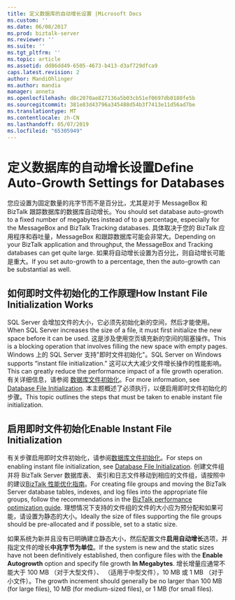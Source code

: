 ```yaml
---
title: 定义数据库的自动增长设置 |Microsoft Docs
ms.custom: ''
ms.date: 06/08/2017
ms.prod: biztalk-server
ms.reviewer: ''
ms.suite: ''
ms.tgt_pltfrm: ''
ms.topic: article
ms.assetid: dd86dd49-6505-4673-b413-d3af729dfca9
caps.latest.revision: 2
author: MandiOhlinger
ms.author: mandia
manager: anneta
ms.openlocfilehash: d8c2070ae827136a5b03cb51ef0697db0180fe5b
ms.sourcegitcommit: 381e83d43796a345488d54b3f7413e11d56ad7be
ms.translationtype: MT
ms.contentlocale: zh-CN
ms.lasthandoff: 05/07/2019
ms.locfileid: "65305949"
---
```

# <a name="define-auto-growth-settings-for-databases"></a><span data-ttu-id="59fb1-102">定义数据库的自动增长设置</span><span class="sxs-lookup"><span data-stu-id="59fb1-102">Define Auto-Growth Settings for Databases</span></span>
<span data-ttu-id="59fb1-103">您应设置为固定数量的兆字节而不是百分比，尤其是对于 MessageBox 和 BizTalk 跟踪数据库的数据库自动增长。</span><span class="sxs-lookup"><span data-stu-id="59fb1-103">You should set database auto-growth to a fixed number of megabytes instead of to a percentage, especially for the MessageBox and BizTalk Tracking databases.</span></span> <span data-ttu-id="59fb1-104">具体取决于您的 BizTalk 应用程序和吞吐量，MessageBox 和跟踪数据库可能会非常大。</span><span class="sxs-lookup"><span data-stu-id="59fb1-104">Depending on your BizTalk application and throughput, the MessageBox and Tracking databases can get quite large.</span></span> <span data-ttu-id="59fb1-105">如果将自动增长设置为百分比，则自动增长可能是重大。</span><span class="sxs-lookup"><span data-stu-id="59fb1-105">If you set auto-growth to a percentage, then the auto-growth can be substantial as well.</span></span>  
  
## <a name="how-instant-file-initialization-works"></a><span data-ttu-id="59fb1-106">如何即时文件初始化的工作原理</span><span class="sxs-lookup"><span data-stu-id="59fb1-106">How Instant File Initialization Works</span></span>  
 <span data-ttu-id="59fb1-107">SQL Server 会增加文件的大小，它必须先初始化新的空间，然后才能使用。</span><span class="sxs-lookup"><span data-stu-id="59fb1-107">When SQL Server increases the size of a file, it must first initialize the new space before it can be used.</span></span> <span data-ttu-id="59fb1-108">这是涉及使用空页填充新的空间的阻塞操作。</span><span class="sxs-lookup"><span data-stu-id="59fb1-108">This is a blocking operation that involves filling the new space with empty pages.</span></span> <span data-ttu-id="59fb1-109">Windows 上的 SQL Server 支持"即时文件初始化"。</span><span class="sxs-lookup"><span data-stu-id="59fb1-109">SQL Server on Windows supports “instant file initialization.”</span></span> <span data-ttu-id="59fb1-110">这可以大大减少文件增长操作的性能影响。</span><span class="sxs-lookup"><span data-stu-id="59fb1-110">This can greatly reduce the performance impact of a file growth operation.</span></span> <span data-ttu-id="59fb1-111">有关详细信息，请参阅 [数据库文件初始化](https://docs.microsoft.com/sql/relational-databases/databases/database-instant-file-initialization)。</span><span class="sxs-lookup"><span data-stu-id="59fb1-111">For more information, see [Database File Initialization](https://docs.microsoft.com/sql/relational-databases/databases/database-instant-file-initialization).</span></span> <span data-ttu-id="59fb1-112">本主题概述了必须执行，以便启用即时文件初始化的步骤。</span><span class="sxs-lookup"><span data-stu-id="59fb1-112">This topic outlines the steps that must be taken to enable instant file initialization.</span></span>  
  
## <a name="enable-instant-file-initialization"></a><span data-ttu-id="59fb1-113">启用即时文件初始化</span><span class="sxs-lookup"><span data-stu-id="59fb1-113">Enable Instant File Initialization</span></span>  
 <span data-ttu-id="59fb1-114">有关步骤启用即时文件初始化，请参阅[数据库文件初始化](https://docs.microsoft.com/sql/relational-databases/databases/database-instant-file-initialization)。</span><span class="sxs-lookup"><span data-stu-id="59fb1-114">For steps on enabling instant file initialization, see [Database File Initialization](https://docs.microsoft.com/sql/relational-databases/databases/database-instant-file-initialization).</span></span> <span data-ttu-id="59fb1-115">创建文件组并将 BizTalk Server 数据库表、 索引和日志文件移动到相应的文件组，请按照中的建议[BizTalk 性能优化指南](../technical-guides/biztalk-server-2013-performance-optimization-guide.md)。</span><span class="sxs-lookup"><span data-stu-id="59fb1-115">For creating file groups and moving the BizTalk Server database tables, indexes, and log files into the appropriate file groups, follow the recommendations in the [BizTalk performance optimization guide](../technical-guides/biztalk-server-2013-performance-optimization-guide.md).</span></span> <span data-ttu-id="59fb1-116">理想情况下支持的文件组的文件的大小应为预分配和如果可能，请设置为静态的大小。</span><span class="sxs-lookup"><span data-stu-id="59fb1-116">Ideally the size of files supporting the file groups should be pre-allocated and if possible, set to a static size.</span></span>  
  
 <span data-ttu-id="59fb1-117">如果系统为新并且没有已明确建立静态大小，然后配置文件**启用自动增长**选项，并指定文件的增长**中兆字节为单位**。</span><span class="sxs-lookup"><span data-stu-id="59fb1-117">If the system is new and the static sizes have not been definitively established, then configure files with the **Enable Autogrowth** option and specify file growth **In Megabytes**.</span></span> <span data-ttu-id="59fb1-118">增长增量应通常不能大于 100 MB （对于大型文件）、 （适用于中型文件），10 MB 或 1 MB （对于小文件）。</span><span class="sxs-lookup"><span data-stu-id="59fb1-118">The growth increment should generally be no larger than 100 MB (for large files), 10 MB (for medium-sized files), or 1 MB (for small files).</span></span>
